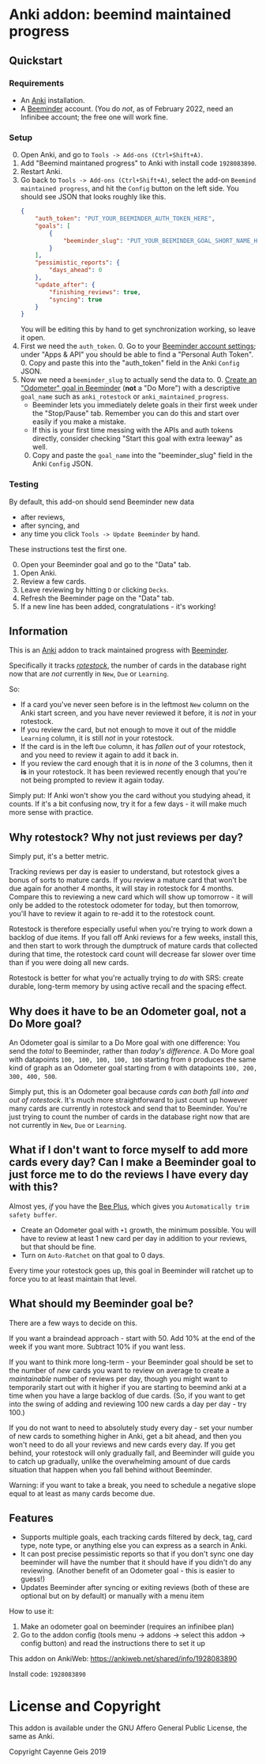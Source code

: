 # Anki addon: beemind maintained progress

## Quickstart

### Requirements

* An [Anki](https://apps.ankiweb.net/) installation.
* A [Beeminder](https://www.beeminder.com/) account. (You do _not_, as of February 2022, need an Infinibee account; the free one will work fine.

### Setup

0. Open Anki, and go to `Tools -> Add-ons (Ctrl+Shift+A)`.
0. Add "Beemind maintaned progress" to Anki with install code `1928083890`.
0. Restart Anki.
0. Go back to `Tools -> Add-ons (Ctrl+Shift+A)`, select the add-on `Beemind maintained progress`, and hit the `Config` button on the left side. You should see JSON that looks roughly like this.
    ```json
    {
        "auth_token": "PUT_YOUR_BEEMINDER_AUTH_TOKEN_HERE",
        "goals": [
            {
                "beeminder_slug": "PUT_YOUR_BEEMINDER_GOAL_SHORT_NAME_HERE"
            }
        ],
        "pessimistic_reports": {
            "days_ahead": 0
        },
        "update_after": {
            "finishing_reviews": true,
            "syncing": true
        }
    }
    ```
    You will be editing this by hand to get synchronization working, so leave it open.
0. First we need the `auth_token`.
   0. Go to your [Beeminder account settings](https://www.beeminder.com/settings/account); under "Apps & API" you should be able to find a "Personal Auth Token".
   0. Copy and paste this into the "auth_token" field in the Anki `Config` JSON.
0. Now we need a `beeminder_slug` to actually send the data to.
   0. [Create an "Odometer" goal in Beeminder](https://www.beeminder.com/new) (**not** a "Do More") with a descriptive `goal_name` such as `anki_rotestock` or `anki_maintained_progress`.
     * Beeminder lets you immediately delete goals in their first week under the "Stop/Pause" tab. Remember you can do this and start over easily if you make a mistake.
     * If this is your first time messing with the APIs and auth tokens directly, consider checking "Start this goal with extra leeway" as well.
   0. Copy and paste the `goal_name` into the "beeminder_slug" field in the Anki `Config` JSON.

### Testing

By default, this add-on should send Beeminder new data
- after reviews,
- after syncing, and
- any time you click `Tools -> Update Beeminder` by hand.

These instructions test the first one.

0. Open your Beeminder goal and go to the "Data" tab.
0. Open Anki.
0. Review a few cards.
0. Leave reviewing by hitting `D` or clicking `Decks`.
0. Refresh the Beeminder page on the "Data" tab.
0. If a new line has been added, congratulations - it's working!

## Information

This is an [Anki](https://apps.ankiweb.net/) addon to track maintained progress with [Beeminder](https://www.beeminder.com).

Specifically it tracks [_rotestock_](https://forum.beeminder.com/t/anki-addon-maintained-progress/5062/26), the number of cards in the database right now that are *not* currently in `New`, `Due` or `Learning`.

So:
- If a card you've never seen before is in the leftmost `New` column on the Anki start screen, and you have never reviewed it before, it is _not_ in your rotestock.
- If you review the card, but not enough to move it out of the middle `Learning` column, it is still _not_ in your rotestock.
- If the card is in the left `Due` column, it has _fallen out_ of your rotestock, and you need to review it again to add it back in.
- If you review the card enough that it is in _none_ of the 3 columns, then it **is** in your rotestock. It has been reviewed recently enough that you're not being prompted to review it again today.

Simply put: If Anki won't show you the card without you studying ahead, it counts. If it's a bit confusing now, try it for a few days - it will make much more sense with practice.

## Why rotestock? Why not just reviews per day?

Simply put, it's a better metric.

Tracking reviews per day is easier to understand, but rotestock gives a bonus of sorts to mature cards. If you review a mature card that won't be due again for another 4 months, it will stay in rotestock for 4 months. Compare this to reviewing a new card which will show up tomorrow - it will only be added to the rotestock odometer for today, but then tomorrow, you'll have to review it again to re-add it to the rotestock count.

Rotestock is therefore especially useful when you're trying to work down a backlog of due items. If you fall off Anki reviews for a few weeks, install this, and then start to work through the dumptruck of mature cards that collected during that time, the rotestock card count will decrease far slower over time than if you were doing all new cards.

Rotestock is better for what you're actually trying to _do_ with SRS: create durable, long-term memory by using active recall and the spacing effect.

## Why does it have to be an Odometer goal, not a Do More goal?

An Odometer goal is similar to a Do More goal with one difference: You send the _total_ to Beeminder, rather than _today's difference_. A Do More goal with datapoints `100, 100, 100, 100, 100` starting from `0` produces the same kind of graph as an Odometer goal starting from `0` with datapoints `100, 200, 300, 400, 500`.

Simply put, this is an Odometer goal because _cards can both fall into and out of rotestock_. It's much more straightforward to just count up however many cards are currently in rotestock and send that to Beeminder. You're just trying to count the number of cards in the database right now that are not currently in `New`, `Due` or `Learning`.

## What if I don't want to force myself to add more cards every day? Can I make a Beeminder goal to just force me to do the reviews I have every day with this?

Almost yes, _if_ you have the [Bee Plus](https://www.beeminder.com/premium), which gives you `Automatically trim safety buffer`.

- Create an Odometer goal with `+1` growth, the minimum possible. You will have to review at least 1 new card per day in addition to your reviews, but that should be fine.
- Turn on `Auto-Ratchet` on that goal to 0 days.

Every time your rotestock goes up, this goal in Beeminder will ratchet up to force you to at least maintain that level.

## What should my Beeminder goal be?

There are a few ways to decide on this.

If you want a braindead approach - start with 50. Add 10% at the end of the week if you want more. Subtract 10% if you want less.

If you want to think more long-term - your Beeminder goal should be set to the number of _new_ cards you want to review on average to create a _maintainable_ number of reviews per day, though you might want to temporarily start out with it higher if you are starting to beemind anki at a time when you have a large backlog of due cards. (So, if you want to get into the swing of adding and reviewing 100 new cards a day per day - try 100.)

If you do not want to need to absolutely study every day - set your number of new cards to something higher in Anki, get a bit ahead, and then you won't need to do all your reviews and new cards every day. If you get behind, your rotestock will only gradually fall, and Beeminder will guide you to catch up gradually, unlike the overwhelming amount of due cards situation that happen when you fall behind without Beeminder.

Warning: if you want to take a break, you need to schedule a negative slope equal to at least as many cards become due.

## Features

* Supports multiple goals, each tracking cards filtered by deck, tag, card type, note type, or anything else you can express as a search in Anki.
* It can post precise pessimistic reports so that if you don't sync one day beeminder will have the number that it should have if you didn't do any reviewing. (Another benefit of an Odometer goal - this is easier to guess!)
* Updates Beeminder after syncing or exiting reviews (both of these are optional but on by default) or manually with a menu item

How to use it:
1. Make an odometer goal on beeminder (requires an infinibee plan)
2. Go to the addon config (tools menu -> addons -> select this addon -> config button) and read the instructions there to set it up

This addon on AnkiWeb: https://ankiweb.net/shared/info/1928083890

Install code: `1928083890`

# License and Copyright

This addon is available under the GNU Affero General Public License, the same as Anki.

Copyright Cayenne Geis 2019
